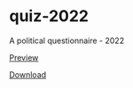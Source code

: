 # quiz-2022
A political questionnaire - 2022

[Preview](https://ivantcholakov.github.io/quiz-2022/quiz-2022.html)

[Download](https://github.com/ivantcholakov/quiz-2022/archive/refs/heads/main.zip)
